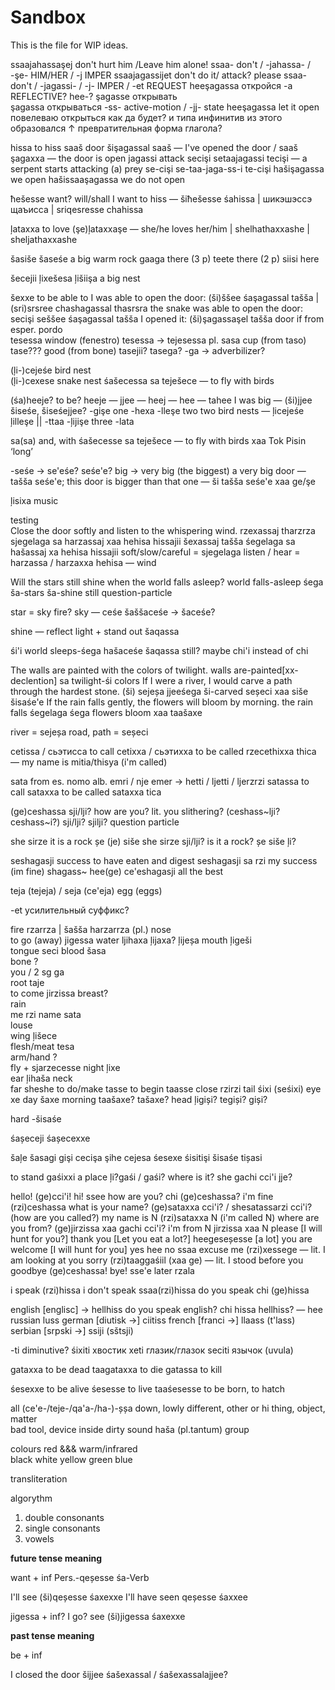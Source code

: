 # Sandbox

This is the file for WIP ideas.

ssaajahassaşej	don't hurt him /Leave him alone!	ssaa- don't / -jahassa- / -şe- HIM/HER / -j IMPER
ssaajagassijet	don't do it/ attack? please	ssaa- don't / -jagassi- / -j- IMPER / -et REQUEST
heeşagassa	откройся	-a REFLECTIVE? hee-?
şagasse	открывать	
şagassa	открываться	-ss- active-motion / -jj- state
heeşagassa	let it open	повелеваю открыться как да будет? и типа инфинитив из этого образовался
	↑ превратительная форма глагола?	
		
		
hissa	to hiss	
saaš	door	šişagassal saaš — I've opened the door / saaš şagaxxa — the door is open
jagassi	attack	secişi setaajagassi tecişi — a serpent starts attacking (a) prey
		se-cişi se-taa-jaga-ss-i te-cişi
hašişagassa	we open	
hašissaaşagassa	we do not open	
		
ħešesse	want? will/shall	I want to hiss — šiħešesse śahissa | шикэшэссэ щаъисса | sriqesresse chahissa
		
		
ļataxxa	to love	(şe)ļataxxaşe — she/he loves her/him | shelhathaxxashe | sheljathaxxashe
		
		
		
šasiše šaseśe	a big warm rock	
gaaga	there (3 p)	
teete	there (2 p)	
siisi	here	
		
		
šecejii ļixešesa ļišiişa	a big nest	
		
šexxe	to be able to	I was able to open the door: (ši)ššee śaşagassal tašša | (sri)srsree chashagassal thasrsra
		the snake was able to open the door: secişi seššee śaşagassal tašša
		I opened it: (ši)şagassaşel
tašša	door if from esper. pordo	
tesessa	window (fenestro)	tesessa → tejesessa pl.
sasa	cup (from taso)	
tase???	good (from bone)	tasejii? tasega? -ga → adverbilizer?
		
(ļi-)cejeśe	bird nest	
(ļi-)cexese	snake nest	śašecessa sa teješece — to fly with birds
		
		
(śa)heeje?	to be?	heeje — jjee — heej — hee — tahee
		I was big — (ši)jjee šiseśe, šiseśejjee?
-gişe	one	-hexa
-lleşe	two	two bird nests — ļicejeśe ļilleşe || -ttaa
-ļijişe	three	-lata
		
		
sa(sa)	and, with	śašecesse sa teješece — to fly with birds
xaa	Tok Pisin ‘long’	
		
-seśe → se'eśe? seśe'e?	big → very big (the biggest)	a very big door — tašša seśe'e; this door is bigger than that one — ši tašša seśe'e xaa ge/şe
		
ļisixa	music	
		
		
		
testing		
Close the door softly and listen to the whispering wind.		rzexassaj tharzrza sjegelaga sa harzassaj xaa hehisa hissajii
		šexassaj tašša śegelaga sa hašassaj xa hehisa hissajii
		soft/slow/careful = sjegelaga
		listen / hear = harzassa / harzaxxa
		hehisa — wind
		
		
		
		
Will the stars still shine when the world falls asleep?		world falls-asleep śega ša-stars ša-shine still question-particle

star = sky fire? 
sky — ceśe
šaššaceśe -> šaceśe?

shine — reflect light + stand out
šaqassa

śi'i world sleeps-śega hašaceśe šaqassa still?   maybe chi'i instead of chi



The walls are painted with the colors of twilight.		walls are-painted[xx-declention] sa twilight-śi colors
If I were a river, I would carve a path through the hardest stone.		(ši) sejeșa jjeeśega ši-carved seșeci xaa siše šisaśe'e
If the rain falls gently, the flowers will bloom by morning.		the rain falls śegelaga śega flowers bloom xaa taašaxe

river = sejeșa
road, path = seșeci		
		
		
cetissa / сьэтисса	to call	
cetixxa / сьэтихха	to be called	rzecethixxa thica — my name is mitia/thisya (i'm called)
		
sata	from es. nomo	alb. emri / nje emer → hetti / ljetti / ljerzrzi
satassa	to call	
sataxxa	to be called	sataxxa tica
		
(ge)ceshassa sji/lji?	how are you?	lit. you slithering? (ceshass~lji? ceshass~i?)
sji/lji? sjilji?	question particle	
		
she sirze	it is a rock	șe (je) siše
she sirze sji/lji?	is it a rock?	șe siše ļi?
		
		
		
seshagasji	success	to have eaten and digest
seshagasji sa rzi	my success (im fine)	shagass~
hee(ge) ce'eshagasji	all the best	
		
teja (tejeja) / seja (ce'eja)	egg (eggs)	
		
-et	усилительный суффикс?


fire	rzarrza | šašša	harzarrza (pl.)
nose		
to go (away)		jigessa
water	ljihaxa	ļijaxa? ļijeșa
mouth	ļigeši	
tongue	seci
blood	šasa	
bone ?		
you / 2 sg	ga	
root	taje	
to come		jirzissa
breast?		
rain		
me	rzi	
name 	sata	
louse		
wing	ļišece	
flesh/meat	tesa	
arm/hand ?		
fly +	sjarzecesse	
night	ļixe	
ear		ļihaša
neck		
far		sheshe
to do/make	tasse
to begin    taasse
close		rzirzi
tail    śixi (seśixi)
eye     xe
day     šaxe
morning taašaxe? tašaxe?
head    ļigiși? tegiși? giși?

hard    -šisaśe

śașeceji
śașecexxe

šaļe
šasagi
gişi
cecişa
şihe
cejesa
śesexe
śisitişi
šisaśe
tișasi


to stand 	gaśixxi
a place		ļi?gaśi / gaśi?
where is it? she gachi cci'i jje?


hello!					(ge)cci'i!
hi!						ssee
how are you?			chi (ge)ceshassa?
i'm fine				(rzi)ceshassa
what is your name?		(ge)sataxxa cci'i? / shesatassarzi cci'i? (how are you called?)
my name is N			(rzi)sataxxa N (i'm called N)
where are you from?		(ge)jirzissa xaa gachi cci'i?
i'm from N				jirzissa xaa N
please					[I will hunt for you?]
thank you				[Let you eat a lot?] heegeseșesse [a lot]
you are welcome			[I will hunt for you]
yes						hee
no						ssaa
excuse me				(rzi)xessege — lit. I am looking at you
sorry					(rzi)taaggaśiil (xaa ge) — lit. I stood before you
goodbye					(ge)ceshassa!
bye!					sse'e
later					rzala

i speak					(rzi)hissa 
i don't speak			ssaa(rzi)hissa
do you speak			chi (ge)hissa


english					[englisc] → hellhiss
do you speak english?	chi hissa hellhiss? — hee
russian					luss
german					[diutisk →] ciitiss
french					[franci →] llaass (t'lass)
serbian					[srpski →] ssiji (sštsji)


-ti						diminutive?
śixiti					хвостик
xeti					глазик/глазок
seciti					язычок (uvula)


gataxxa to be dead
taagataxxa to die
gatassa to kill

śesexxe to be alive 
śesesse to live
taaśesesse to be born, to hatch


all							(ce'e-/teje-/qa'a-/ha-)-șșa
down, lowly
different, other
or							hi
thing, object, matter		
bad
tool, device
inside
dirty
sound						haša (pl.tantum)
group

colours
red							&&&
warm/infrared				
black
white
yellow
green
blue



transliteration

algorythm

1. double consonants
2. single consonants
3. vowels



**future tense meaning**

want + inf
Pers.-qeșesse śa-Verb

I'll see					(ši)qeșesse śaxexxe
I'll have seen				qeșesse śaxxee

jigessa + inf?
I go? see					(ši)jigessa śaxexxe


**past tense meaning**

be + inf

I closed the door 			šijjee śašexassal / śašexassalajjee?